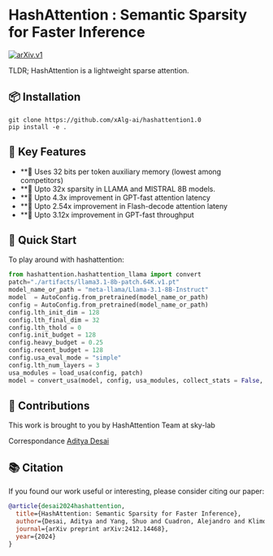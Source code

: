 # HashAttention : Semantic Sparsity for Faster Inference

[![arXiv.v1](https://img.shields.io/badge/arxiv.v1-2412.14468-B31B1B.svg)](https://arxiv.org/abs/2412.14468)

TLDR; HashAttention is a lightweight sparse attention.

## 📦 Installation


```
git clone https://github.com/xAlg-ai/hashattention1.0
pip install -e .
```

## 🔧 Key Features

- **🧠 Uses 32 bits per token auxiliary memory (lowest among competitors)
- **🧠 Upto 32x sparsity in LLAMA and MISTRAL 8B models.
- **🧠 Upto 4.3x improvement in GPT-fast attention latency
- **🧠 Upto 2.54x improvement in Flash-decode attention lateny
- **🧠 Upto 3.12x improvement in GPT-fast throughput



## 🚀 Quick Start

To play around with hashattention:

```python
from hashattention.hashattention_llama import convert
patch="./artifacts/llama3.1-8b-patch.64K.v1.pt"
model_name_or_path = "meta-llama/Llama-3.1-8B-Instruct"
model  = AutoConfig.from_pretrained(model_name_or_path)
config = AutoConfig.from_pretrained(model_name_or_path)
config.lth_init_dim = 128
config.lth_final_dim = 32
config.lth_thold = 0
config.init_budget = 128
config.heavy_budget = 0.25
config.recent_budget = 128
config.usa_eval_mode = "simple"
config.lth_num_layers = 3
usa_modules = load_usa(config, patch)
model = convert_usa(model, config, usa_modules, collect_stats = False, train_usa=False)
```


## 🧠 Contributions

This work is brought to you by HashAttention Team at sky-lab

Correspondance [Aditya Desai](https://apd10.github.io/)

## 📚 Citation

If you found our work useful or interesting, please consider citing our paper:

```bibtex
@article{desai2024hashattention,
  title={HashAttention: Semantic Sparsity for Faster Inference},
  author={Desai, Aditya and Yang, Shuo and Cuadron, Alejandro and Klimovic, Ana and Zaharia, Matei and Gonzalez, Joseph E and Stoica, Ion},
  journal={arXiv preprint arXiv:2412.14468},
  year={2024}
}
```

